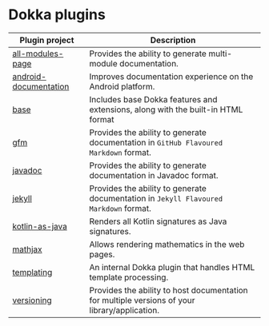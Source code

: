 # Dokka plugins

| Plugin project                                 | Description                                                                                   |
|------------------------------------------------|-----------------------------------------------------------------------------------------------|
| [all-modules-page](all-modules-page)           | Provides the ability to generate multi-module documentation.                                  |
| [android-documentation](android-documentation) | Improves documentation experience on the Android platform.                                    |
| [base](base)                                   | Includes base Dokka features and extensions, along with the built-in HTML format              |
| [gfm](gfm)                                     | Provides the ability to generate documentation in `GitHub Flavoured Markdown` format.         |
| [javadoc](javadoc)                             | Provides the ability to generate documentation in Javadoc format.                             |
| [jekyll](jekyll)                               | Provides the ability to generate documentation in `Jekyll Flavoured Markdown` format.         |
| [kotlin-as-java](kotlin-as-java)               | Renders all Kotlin signatures as Java signatures.                                             |
| [mathjax](mathjax)                             | Allows rendering mathematics in the web pages.                                                |
| [templating](templating)                       | An internal Dokka plugin that handles HTML template processing.                               |
| [versioning](versioning)                       | Provides the ability to host documentation for multiple versions of your library/application. |
